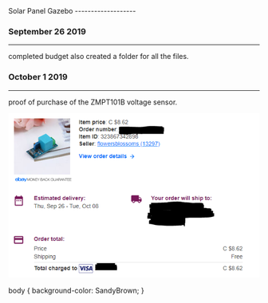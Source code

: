 <body>
Solar Panel Gazebo 
-------------------

### September 26 2019
---------------------

completed budget also created a folder for all the files.

### October 1 2019
------------------
proof of purchase of the ZMPT101B voltage sensor.
 
![Proof Of Purchase](/images/pop.PNG)


body {
  background-color: SandyBrown;
}

</body>

